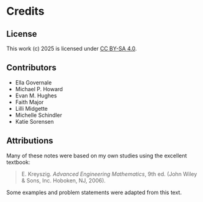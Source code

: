 # Credits

## License

This work (c) 2025 is licensed under
[CC BY-SA 4.0](https://creativecommons.org/licenses/by-sa/4.0/).

## Contributors

- Ella Governale
- Michael P. Howard
- Evan M. Hughes
- Faith Major
- Lilli Midgette
- Michelle Schindler
- Katie Sorensen

## Attributions

Many of these notes were based on my own studies using the excellent textbook:

> E. Kreyszig. *Advanced Engineering Mathematics*, 9th ed. (John Wiley \&
Sons, Inc. Hoboken, NJ, 2006).

Some examples and problem statements were adapted from this text.
